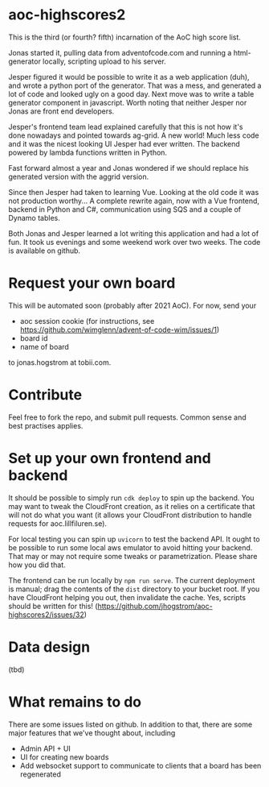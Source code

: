# aoc-highscores2

This is the third (or fourth? fifth) incarnation of the AoC high score list.

Jonas started it, pulling data from adventofcode.com and running a html-generator locally, scripting upload to his server.

Jesper figured it would be possible to write it as a web application (duh), and wrote a python port of the generator.
That was a mess, and generated a lot of code and looked ugly on a good day. Next move was to write a table generator component in javascript.
Worth noting that neither Jesper nor Jonas are front end developers.

Jesper's frontend team lead explained carefully that this is not how it's done nowadays and pointed towards ag-grid. A new world! Much less code and
it was the nicest looking UI Jesper had ever written. The backend powered by lambda functions written in Python.

Fast forward almost a year and Jonas wondered if we should replace his generated version with the aggrid version.

Since then Jesper had taken to learning Vue. Looking at the old code it was not production worthy... A complete rewrite again, now with a Vue frontend, backend in Python and C#, communication using SQS and a couple of Dynamo tables.

Both Jonas and Jesper learned a lot writing this application and had a lot of fun. It took us evenings and some weekend work over two weeks. The code is available on github.

# Request your own board

This will be automated soon (probably after 2021 AoC). For now, send your
* aoc session cookie (for instructions, see https://github.com/wimglenn/advent-of-code-wim/issues/1)
* board id
* name of board

to jonas.hogstrom at tobii.com.
# Contribute
Feel free to fork the repo, and submit pull requests. Common sense and best practises applies.

# Set up your own frontend and backend
It should be possible to simply run  `cdk deploy` to spin up the backend. You may want to tweak the CloudFront
creation, as it relies on a certificate that will not do what you want (it allows your CloudFront distribution
to handle requests for aoc.lillfiluren.se).

For local testing you can spin up `uvicorn` to test the backend API. It ought to be possible to run some local aws
emulator to avoid hitting your backend. That may or may not require some tweaks or parametrization. Please share how you did that.

The frontend can be run locally by `npm run serve`. The current deployment is manual; drag the contents of the `dist` directory to your bucket root. If you have CloudFront helping you out, then invalidate the cache. Yes, scripts should be written for this! (https://github.com/jhogstrom/aoc-highscores2/issues/32)

# Data design
(tbd)

# What remains to do

There are some issues listed on github. In addition to that, there are some major features that we've thought about, including
* Admin API + UI
* UI for creating new boards
* Add websocket support to communicate to clients that a board has been regenerated
